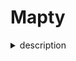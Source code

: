 # Mapty
  <details>
<summary>description</summary>
 
Now the goal of this application is for me to log my workouts.
 
![Опис](screenshots/photo_1.jpg)
![Опис](screenshots/photo_2.jpg)
![Опис](screenshots/photo_3.jpg)
![Опис](screenshots/photo_4.jpg)

</details>
